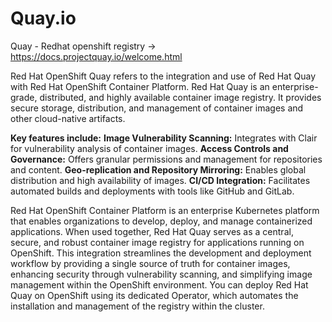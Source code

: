 # Quay.io
Quay - Redhat openshift registry -> https://docs.projectquay.io/welcome.html

Red Hat OpenShift Quay refers to the integration and use of Red Hat Quay with Red Hat OpenShift Container Platform.
Red Hat Quay is an enterprise-grade, distributed, and highly available container image registry. It provides secure storage, distribution, and management of container images and other cloud-native artifacts. 

**Key features include:**
**Image Vulnerability Scanning:** Integrates with Clair for vulnerability analysis of container images.
**Access Controls and Governance:** Offers granular permissions and management for repositories and content.
**Geo-replication and Repository Mirroring:** Enables global distribution and high availability of images.
**CI/CD Integration:** Facilitates automated builds and deployments with tools like GitHub and GitLab.

Red Hat OpenShift Container Platform is an enterprise Kubernetes platform that enables organizations to develop, deploy, and manage containerized applications.
When used together, Red Hat Quay serves as a central, secure, and robust container image registry for applications running on OpenShift. This integration streamlines the development and deployment workflow by providing a single source of truth for container images, enhancing security through vulnerability scanning, and simplifying image management within the OpenShift environment. You can deploy Red Hat Quay on OpenShift using its dedicated Operator, which automates the installation and management of the registry within the cluster.
